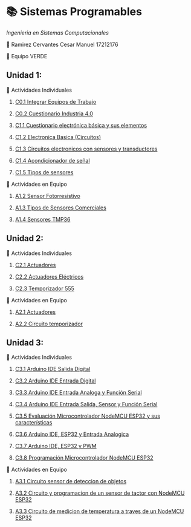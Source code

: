 # :books: Sistemas Programables
*Ingenieria en Sistemas Computacionales*

:boy: Ramirez Cervantes Cesar Manuel    17212176 

:green_book: Equipo VERDE 

## Unidad 1: ##
:memo: Actividades Individuales

  1. [C0.1 Integrar Equipos de Trabajo](blog/C0.1_CesarManuelRamirezCervantes_VERDE.md)

  2. [C0.2 Cuestionario Industria 4.0](blog/C0.2_CesarManuelRamirezCervantes_VERDE.md)

  3. [C1.1 Cuestionario electrónica básica y sus elementos](blog/C1.1_CesarManuelRamirezCervantes_VERDE.md)
  
  4. [C1.2 Electronica Basica (Circuitos)](blog/C1.2_CesarManuelRamirezCervantes_VERDE.md)
  
  5. [C1.3 Circuitos electronicos con sensores y transductores](blog/C1.3_CesarManuelRamirezCervantes_VERDE.md)
  
  6. [C1.4 Acondicionador de señal](blog/C1.4_CesarManuelRamirezCervantes_VERDE.md)
  
  7. [C1.5 Tipos de sensores](blog/C1.5_CesarManuelRamirezCervantes_VERDE.md)
  
:memo: Actividades en Equipo
  1. [A1.2 Sensor Fotorresistivo](Actividades/A1.2_CesarManuelRamirezCervantes_VERDE.md) 
  
  2. [A1.3 Tipos de Sensores Comerciales](Actividades/A1.3_CesarManuelRamirezCervantes_VERDE.md) 
  
  3. [A1.4 Sensores TMP36](Actividades/A1.4_CesarManuelRamirezCervantes_VERDE.md) 
  
  
## Unidad 2: ##
:memo: Actividades Individuales
  
  1. [C2.1 Actuadores](blog/C2.1_CesarManuelRamirezCervantes_VERDE.md)
  
  2. [C2.2 Actuadores Eléctricos](blog/C2.2_CesarManuelRamirezCervantes_VERDE.md)
  
  3. [C2.3 Temporizador 555](blog/C2.3_CesarManuelRamirezCervantes_VERDE.md)
  
:memo: Actividades en Equipo
  
  1. [A2.1 Actuadores](Actividades/A2.1_CesarManuelRamirezCervantes_VERDE.md) 
  
  2. [A2.2 Circuito temporizador](Actividades/A2.2_CesarManuelRamirezCervantes_VERDE.md) 


## Unidad 3: ##
:memo: Actividades Individuales

  1. [C3.1 Arduino IDE Salida Digital](blog/C3.1_CesarManuelRamirezCervantes_VERDE.md)
  
  2. [C3.2 Arduino IDE Entrada Digital](blog/C3.2_CesarManuelRamirezCervantes_VERDE.md)
  
  3. [C3.3 Arduino IDE Entrada Analoga y Función Serial](blog/C3.3_CesarManuelRamirezCervantes_VERDE.md)
  
  4. [C3.4 Arduino IDE Entrada Salida, Sensor y Función Serial](blog/C3.4_CesarManuelRamirezCervantes_VERDE.md)
  
  5. [C3.5 Evaluación Microcontrolador NodeMCU ESP32 y sus características](blog/C3.5_CesarManuelRamirezCervantes_VERDE.md)
  
  6. [C3.6 Arduino IDE, ESP32 y Entrada Analogica](blog/C3.6_CesarManuelRamirezCervantes_VERDE.md)
  
  7. [C3.7 Arduino IDE, ESP32 y PWM](blog/C3.7_CesarManuelRamirezCervantes_VERDE.md)
  
  7. [C3.8 Programación Microcontrolador NodeMCU ESP32](blog/C3.8_CesarManuelRamirezCervantes_VERDE.md)
  
:memo: Actividades en Equipo

  1. [A3.1 Circuito sensor de deteccion de objetos](Actividades/A3.1_CesarManuelRamirezCervantes_VERDE.md)
  
  2. [A3.2 Circuito y programacion de un sensor de tactor con NodeMCU ESP32](Actividades/A3.2_CesarManuelRamirezCervantes_VERDE.md)
  
  3. [A3.3 Circuito de medicion de temperatura a traves de un NodeMCU ESP32](Actividades/A3.3_CesarManuelRamirezCervantes_VERDE.md)

